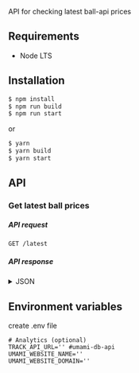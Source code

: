 API for checking latest ball-api prices

## Requirements

- Node LTS

## Installation

```sh
$ npm install
$ npm run build
$ npm run start
```

or

```sh
$ yarn
$ yarn build
$ yarn start
```

## API


### Get latest ball prices

##### API request

`GET /latest`

##### API response

<details>
<summary>JSON</summary>

```json
{
  {status: "success",…}
response: {football_results: {football: {date: "เวลา", date1: "19:00น.", leag: "ลีก : ไทยลีก",…},…}}
football_results: {football: {date: "เวลา", date1: "19:00น.", leag: "ลีก : ไทยลีก",…},…}
football: {date: "เวลา", date1: "19:00น.", leag: "ลีก : ไทยลีก",…}
date: "เวลา"
date1: "19:00น."
leag: "ลีก : ไทยลีก"
st: "ผลเตะเข้าประตู แบงค็อก ยูไนเต็ด - ขอนแก่น ยูไนเต็ด"
team: "ทีมลงแข่ง แบงค็อก ยูไนเต็ด กับ ขอนแก่น ยูไนเต็ด"
football1: {date: "เวลา", date1: "02:00น.", leag: "ลีก : ลาลีกา", team: "ทีมลงแข่ง โอซาซูนา กับ เซบีญา",…}
date: "เวลา"
date1: "02:00น."
leag: "ลีก : ลาลีกา"
st: "ผลเตะเข้าประตู โอซาซูนา - เซบีญา"
team: "ทีมลงแข่ง โอซาซูนา กับ เซบีญา"
football2: {date: "เวลา", date1: "01:30น.", leag: "ลีก : บุนเดสลีกา",…}
date: "เวลา"
date1: "01:30น."
leag: "ลีก : บุนเดสลีกา"
st: "ผลเตะเข้าประตู ไฟร์บวร์ก - โบรุสเซีย ดอร์ทมุนด์"
them: "ทีมลงแข่ง ไฟร์บวร์ก กับ โบรุสเซีย ดอร์ทมุนด์"
football3: {date: "เวลา", date1: "18:00น.", leag: "ลีก : แชมเปี้ยนชิพ",…}
date: "เวลา"
date1: "18:00น."
leag: "ลีก : แชมเปี้ยนชิพ"
st: "ผลเตะเข้าประตู เชียงใหม่ ยูไนเต็ด - นครศรีธรรมราช"
them: "ทีมลงแข่ง เชียงใหม่ ยูไนเต็ด กับ นครศรีธรรมราช"
football4: {date: "เวลา", date1: "02:00น.", leag: "ลีก : ลีกเอิง", them: "ทีมลงแข่ง นองต์ส กับ ลีลล์",…}
date: "เวลา"
date1: "02:00น."
leag: "ลีก : ลีกเอิง"
st: "ผลเตะเข้าประตู นองต์ส - ลีลล์"
them: "ทีมลงแข่ง นองต์ส กับ ลีลล์"
status: "success"
```

</details>

## Environment variables

create .env file

```
# Analytics (optional)
TRACK_API_URL='' #umami-db-api
UMAMI_WEBSITE_NAME=''
UMAMI_WEBSITE_DOMAIN=''
```
